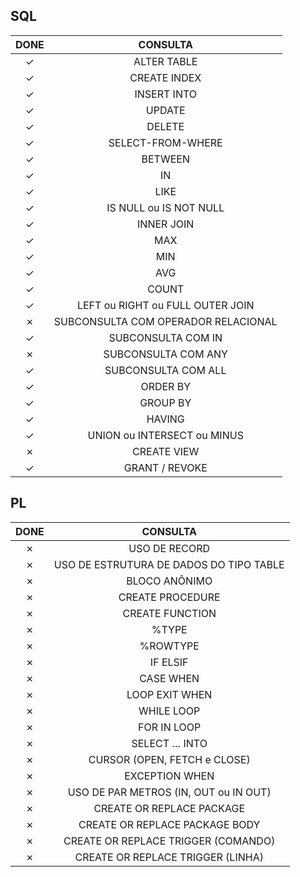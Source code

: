 ## SQL

|  DONE   |              CONSULTA               |
| :-----: | :---------------------------------: |
| &check; |             ALTER TABLE             |
| &check; |            CREATE INDEX             |
| &check; |             INSERT INTO             |
| &check; |               UPDATE                |
| &check; |               DELETE                |
| &check; |          SELECT-FROM-WHERE          |
| &check; |               BETWEEN               |
| &check; |                 IN                  |
| &check; |                LIKE                 |ƒ
| &check; |       IS NULL ou IS NOT NULL        |
| &check; |             INNER JOIN              |
| &check; |                 MAX                 |
| &check; |                 MIN                 |
| &check; |                 AVG                 |
| &check; |                COUNT                |
| &check; |  LEFT ou RIGHT ou FULL OUTER JOIN   |
| &cross; | SUBCONSULTA COM OPERADOR RELACIONAL |
| &check; |         SUBCONSULTA COM IN          |
| &cross; |         SUBCONSULTA COM ANY         |
| &check; |         SUBCONSULTA COM ALL         |
| &check; |              ORDER BY               |
| &check; |              GROUP BY               |
| &check; |               HAVING                |
| &check; |     UNION ou INTERSECT ou MINUS     |
| &cross; |             CREATE VIEW             |
| &check; |           GRANT / REVOKE            |


## PL

|  DONE   |                CONSULTA                 |
| :-----: | :-------------------------------------: |
| &cross; |              USO DE RECORD              |
| &cross; | USO DE ESTRUTURA DE DADOS DO TIPO TABLE |
| &cross; |              BLOCO ANÔNIMO              |
| &cross; |            CREATE PROCEDURE             |
| &cross; |             CREATE FUNCTION             |
| &cross; |                  %TYPE                  |
| &cross; |                %ROWTYPE                 |
| &cross; |                IF ELSIF                 |
| &cross; |                CASE WHEN                |
| &cross; |             LOOP EXIT WHEN              |
| &cross; |               WHILE LOOP                |
| &cross; |               FOR IN LOOP               |
| &cross; |              SELECT … INTO              |
| &cross; |      CURSOR (OPEN, FETCH e CLOSE)       |
| &cross; |             EXCEPTION WHEN              |
| &cross; |  USO DE PAR METROS (IN, OUT ou IN OUT)  |
| &cross; |        CREATE OR REPLACE PACKAGE        |
| &cross; |     CREATE OR REPLACE PACKAGE BODY      |
| &cross; |   CREATE OR REPLACE TRIGGER (COMANDO)   |
| &cross; |    CREATE OR REPLACE TRIGGER (LINHA)    |


